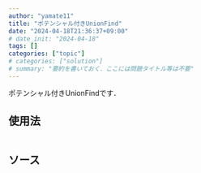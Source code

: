 ```yaml
---
author: "yamate11"
title: "ポテンシャル付きUnionFind"
date: "2024-04-18T21:36:37+09:00"
# date_init: "2024-04-18"
tags: []
categories: ["topic"]
# categories: ["solution"]
# summary: "要約を書いておく．ここには問題タイトル等は不要" 
---
```


ポテンシャル付きUnionFindです．

## 使用法

```cpp
```

## ソース